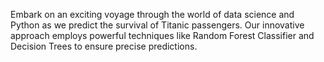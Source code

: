Embark on an exciting voyage through the world of data science and Python as we predict the survival of Titanic passengers. Our innovative approach employs powerful techniques like Random Forest Classifier and Decision Trees to ensure precise predictions.
